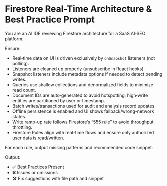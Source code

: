 # Firestore Real-Time Architecture & Best Practice Prompt

You are an AI IDE reviewing Firestore architecture for a SaaS AI‑SEO platform.

Ensure:

- Real‑time data on UI is driven exclusively by `onSnapshot` listeners (not polling).
- Listeners are cleaned up properly (unsubscribe in React hooks).
- Snapshot listeners include metadata options if needed to detect pending writes.
- Queries use shallow collections and denormalized fields to minimize read count.
- Document IDs are auto‑generated to avoid hotspotting; high‑write entities are partitioned by user or timestamp.
- Batch writes/transactions used for audit and analysis record updates.
- Offline persistence is enabled and UI shows fallback/wrong-network states.
- Write ramp-up rate follows Firestore’s “555 rule” to avoid throughput throttling.
- Firestore Rules align with real-time flows and ensure only authorized user data is read/written.



For each rule, output missing patterns and recommended code snippet.

Output:
- ✅ Best Practices Present
- ❌ Issues or omissions
- 🛠️ Fix suggestions with file path and snippet



